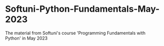 # Softuni-Python-Fundamentals-May-2023
The material from Softuni's course 'Programming Fundamentals with Python'  in May 2023
